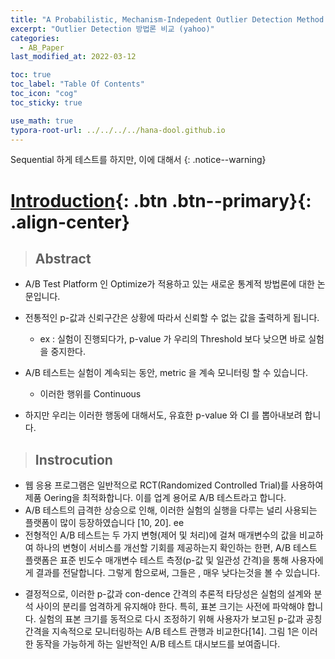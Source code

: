 ```yaml
---
title: "A Probabilistic, Mechanism-Indepedent Outlier Detection Method for Online Experimentation"
excerpt: "Outlier Detection 방법론 비교 (yahoo)"
categories:
  - AB_Paper
last_modified_at: 2022-03-12

toc: true
toc_label: "Table Of Contents"
toc_icon: "cog"
toc_sticky: true

use_math: true
typora-root-url: ../../../../hana-dool.github.io
---
```


 Sequential 하게 테스트를 하지만, 이에 대해서 
{: .notice--warning}

# [Introduction](#link){: .btn .btn--primary}{: .align-center}

> ## Abstract 

- A/B Test Platform 인 Optimize가 적용하고 있는 새로운 통계적 방법론에 대한 논문입니다.
- 전통적인 p-값과 신뢰구간은 상황에 따라서 신뢰할 수 없는 값을 출력하게 됩니다.
  - ex : 실험이 진행되다가, p-value 가 우리의 Threshold 보다 낮으면 바로 실험을 중지한다.

- A/B 테스트는 실험이 계속되는 동안, metric 을 계속 모니터링 할 수 있습니다. 
  - 이러한 행위를 Continuous 

- 하지만 우리는 이러한 행동에 대해서도, 유효한 p-value 와 CI 를 뽑아내보려 합니다. 

> ## Instrocution

- 웹 응용 프로그램은 일반적으로 RCT(Randomized Controlled Trial)를 사용하여 제품 Oering을 최적화합니다. 이를 업계 용어로 A/B 테스트라고 합니다. 
- A/B 테스트의 급격한 상승으로 인해, 이러한 실험의 실행을 다루는 널리 사용되는 플랫폼이 많이 등장하였습니다 [10, 20]. ee 
- 전형적인 A/B 테스트는 두 가지 변형(제어 및 처리)에 걸쳐 매개변수의 값을 비교하여 하나의 변형이 서비스를 개선할 기회를 제공하는지 확인하는 한편, A/B 테스트 플랫폼은 표준 빈도수 매개변수 테스트 측정(p-값 및 일관성 간격)을 통해 사용자에게 결과를 전달합니다. 그렇게 함으로써, 그들은 , 매우 낮다는것을 볼 수 있습니다. 

> 

- 결정적으로, 이러한 p-값과 con-dence 간격의 추론적 타당성은 실험의 설계와 분석 사이의 분리를 엄격하게 유지해야 한다. 특히, 표본 크기는 사전에 파악해야 합니다. 실험의 표본 크기를 동적으로 다시 조정하기 위해 사용자가 보고된 p-값과 공칭 간격을 지속적으로 모니터링하는 A/B 테스트 관행과 비교한다[14]. 그림 1은 이러한 동작을 가능하게 하는 일반적인 A/B 테스트 대시보드를 보여줍니다.
